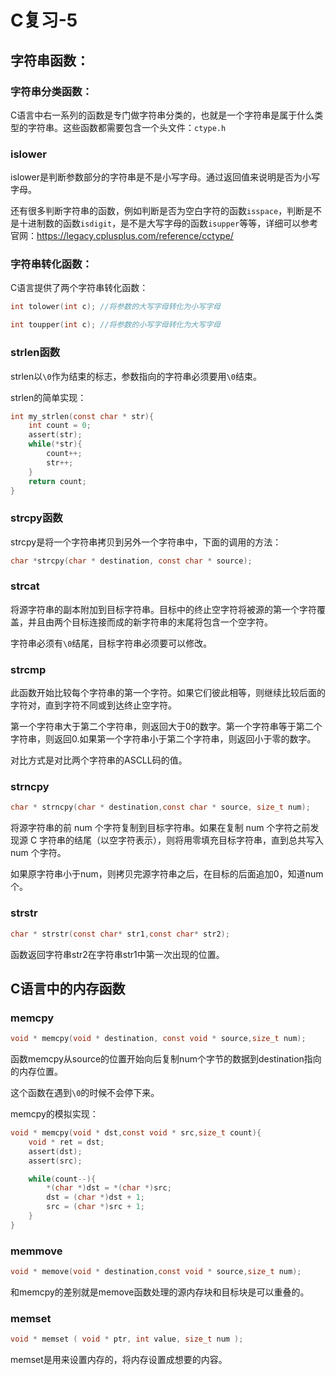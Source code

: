 # C复习-5

## 字符串函数：

### 字符串分类函数：

C语言中右一系列的函数是专门做字符串分类的，也就是一个字符串是属于什么类型的字符串。这些函数都需要包含一个头文件：`ctype.h`
### islower ###
islower是判断参数部分的字符串是不是小写字母。通过返回值来说明是否为小写字母。

还有很多判断字符串的函数，例如判断是否为空白字符的函数`isspace`，判断是不是十进制数的函数`isdigit`，是不是大写字母的函数`isupper`等等，详细可以参考官网：https://legacy.cplusplus.com/reference/cctype/

### 字符串转化函数：

C语言提供了两个字符串转化函数：

```c
int tolower(int c); //将参数的大写字母转化为小写字母

int toupper(int c); //将参数的小写字母转化为大写字母
```

### strlen函数

strlen以`\0`作为结束的标志，参数指向的字符串必须要用`\0`结束。

strlen的简单实现：

```c
int my_strlen(const char * str){
    int count = 0;
    assert(str);
    while(*str){
        count++;
        str++;
    }
    return count;
}
```

### strcpy函数

strcpy是将一个字符串拷贝到另外一个字符串中，下面的调用的方法：

```c
char *strcpy(char * destination, const char * source);
```

### strcat

将源字符串的副本附加到目标字符串。目标中的终止空字符将被源的第一个字符覆盖，并且由两个目标连接而成的新字符串的末尾将包含一个空字符。

字符串必须有`\0`结尾，目标字符串必须要可以修改。

### strcmp

此函数开始比较每个字符串的第一个字符。如果它们彼此相等，则继续比较后面的字符对，直到字符不同或到达终止空字符。

第一个字符串大于第二个字符串，则返回大于0的数字。第一个字符串等于第二个字符串，则返回0.如果第一个字符串小于第二个字符串，则返回小于零的数字。

对比方式是对比两个字符串的ASCLL码的值。

### strncpy

```c
char * strncpy(char * destination,const char * source, size_t num);
```

将源字符串的前 num 个字符复制到目标字符串。如果在复制 num 个字符之前发现源 C 字符串的结尾（以空字符表示），则将用零填充目标字符串，直到总共写入 num 个字符。

如果原字符串小于num，则拷贝完源字符串之后，在目标的后面追加0，知道num个。

### strstr

```c
char * strstr(const char* str1,const char* str2);
```

函数返回字符串str2在字符串str1中第一次出现的位置。

## C语言中的内存函数

### memcpy

```c
void * memcpy(void * destination, const void * source,size_t num);
```

函数memcpy从source的位置开始向后复制num个字节的数据到destination指向的内存位置。

这个函数在遇到`\0`的时候不会停下来。

memcpy的模拟实现：

```c
void * memcpy(void * dst,const void * src,size_t count){
    void * ret = dst;
    assert(dst);
    assert(src);

    while(count--){
        *(char *)dst = *(char *)src;
        dst = (char *)dst + 1;
        src = (char *)src + 1;
    }
}
```

### memmove

```c
void * memove(void * destination,const void * source,size_t num);
```

和memcpy的差别就是memove函数处理的源内存块和目标块是可以重叠的。

### memset

```c
void * memset ( void * ptr, int value, size_t num );
```

memset是用来设置内存的，将内存设置成想要的内容。

